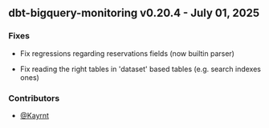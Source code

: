 ## dbt-bigquery-monitoring v0.20.4 - July 01, 2025

### Fixes


  - Fix regressions regarding reservations fields (now builtin parser)

  - Fix reading the right tables in 'dataset' based tables (e.g. search indexes ones)

### Contributors
- [@Kayrnt](https://github.com/Kayrnt)

